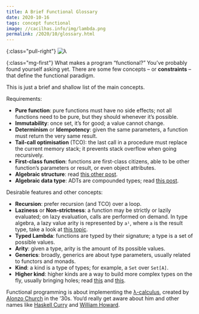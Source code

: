 ```yaml
---
title: A Brief Functional Glossary
date: 2020-10-16
tags: concept functional
image: //cacilhas.info/img/lambda.png
permalink: /2020/10/glossary.html
---
```

[algebra]: /2020/10/algebra.html
[church]: https://johnmacfarlane.net/church.html
[curry]: https://iep.utm.edu/curry/
[data-types]: /2020/10/type-isomorphism.html#algebraic-data-types
[higher-kind]: https://dotty.epfl.ch/docs/internals/higher-kinded-v2.html
[howard]: https://peoplepill.com/people/william-alvin-howard/
[kind-projector]: https://github.com/typelevel/kind-projector#function-syntax
[lambda-calculus]: http://www.cse.chalmers.se/research/group/logic/TypesSS05/Extra/geuvers.pdf

{:class="pull-right"} <img src="{{{ image }}}" alt="λ" />

{:class="mg-first"} What makes a program “functional?” You’ve probably found
yourself asking yet. There are some few concepts – or **constraints** – that
define the functional paradigm.

This is just a brief and shallow list of the main concepts.

Requirements:

- **Pure function**: pure functions must have no side effects; not all functions
  need to be pure, but they should whenever it’s possible.
- **Immutability**: once set, it’s for good; a value cannot change.
- **Determinism** or **Idempotency**: given the same parameters, a function must
  return the very same result.
- **Tail-call optimisation** (TCO): the last call in a procedure must replace
  the current memory stack; it prevents stack overflow when going recursively.
- **First-class function**: functions are first-class citizens, able to be other
  function’s parameters or result, or even object attributes.
- **Algebraic structure**: read [this other post][algebra].
- **Algebraic data type**: ADTs are compounded types; read
  [this post][data-types].

Desirable features and other concepts:

- **Recursion**: prefer recursion (and TCO) over a loop.
- **Laziness** or **Non-strictness**: a function may be strictly or lazily
  evaluated; on lazy evaluation, calls are performed on demand. In type algebra,
  a lazy value arity is represented by `a¹`, where `a` is the result type, take
  a look at [this topic][data-types].
- **Typed Lambda**: functions are typed by their signature; a type is a set of
  possible values.
- **Arity**: given a type, arity is the amount of its possible values.
- **Generics**: broadly, generics are about type parameters, usually related to
  functors and monads.
- **Kind**: a kind is a type of types; for example, a `Set` over `Set[A]`.
- **Higher kind**: higher kinds are a way to build more complex types on the
  fly, usually bringing holes; read [this][higher-kind] and
  [this][kind-projector].

Functional programming is about implementing the [λ-calculus][lambda-calculus],
created by [Alonzo Church][church] in the ’30s. You‘d really get aware about him
and other names like [Haskell Curry][curry] and [William Howard][howard].
